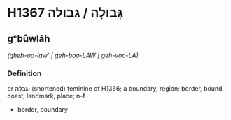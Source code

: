 # H1367 גְּבוּלָה / גבולה

## gᵉbûwlâh

_(gheb-oo-law' | ɡeh-boo-LAW | ɡeh-voo-LA)_

### Definition

or גְּבֻלָה; (shortened) feminine of H1366; a boundary, region; border, bound, coast, landmark, place; n-f

- border, boundary
